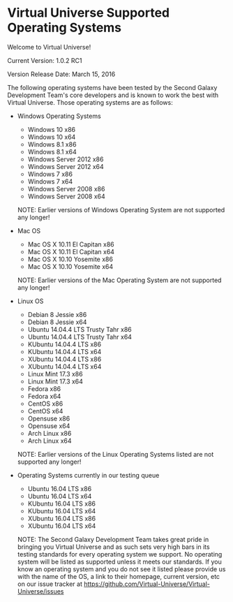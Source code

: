# Virtual Universe Supported Operating Systems

Welcome to Virtual Universe!

Current Version: 1.0.2 RC1

Version Release Date: March 15, 2016

The following operating systems have been tested by the Second Galaxy Development Team's core developers
 and is known to work the best with Virtual Universe.  Those operating systems are as follows:
 
 - Windows Operating Systems
   - Windows 10 x86
   - Windows 10 x64
   - Windows 8.1 x86
   - Windows 8.1 x64
   - Windows Server 2012 x86
   - Windows Server 2012 x64
   - Windows 7 x86
   - Windows 7 x64
   - Windows Server 2008 x86
   - Windows Server 2008 x64
   
   NOTE: Earlier versions of Windows Operating System are not supported any longer!
   
 - Mac OS
   - Mac OS X 10.11 El Capitan x86
   - Mac OS X 10.11 El Capitan x64
   - Mac OS X 10.10 Yosemite x86
   - Mac OS X 10.10 Yosemite x64
   
   NOTE: Earlier versions of the Mac Operating System are not supported any longer!
   
 - Linux OS
   - Debian 8 Jessie x86
   - Debian 8 Jessie x64
   - Ubuntu 14.04.4 LTS Trusty Tahr x86
   - Ubuntu 14.04.4 LTS Trusty Tahr x64
   - KUbuntu 14.04.4 LTS x86
   - KUbuntu 14.04.4 LTS x64
   - XUbuntu 14.04.4 LTS x86
   - XUbuntu 14.04.4 LTS x64
   - Linux Mint 17.3 x86
   - Linux Mint 17.3 x64
   - Fedora x86
   - Fedora x64
   - CentOS x86
   - CentOS x64
   - Opensuse x86
   - Opensuse x64
   - Arch Linux x86
   - Arch Linux x64
   
   NOTE: Earlier versions of the Linux Operating Systems listed are not supported any longer!
   
 - Operating Systems currently in our testing queue
 
   - Ubuntu 16.04 LTS x86
   - Ubuntu 16.04 LTS x64
   - KUbuntu 16.04 LTS x86
   - KUbuntu 16.04 LTS x64
   - XUbuntu 16.04 LTS x86
   - XUbuntu 16.04 LTS x64
   
   NOTE: The Second Galaxy Development Team takes great pride in bringing you Virtual Universe
    and as such sets very high bars in its testing standards for every operating system we support.
	 No operating system will be listed as supported unless it meets our standards.  If you know an
	  operating system and you do not see it listed please provide us with the name of the OS, a link to 
	  their homepage, current version, etc on our issue tracker at https://github.com/Virtual-Universe/Virtual-Universe/issues